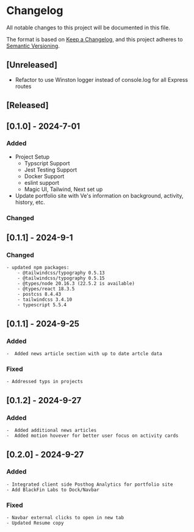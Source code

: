 # Changelog

All notable changes to this project will be documented in this file.

The format is based on [Keep a Changelog](https://keepachangelog.com/en/1.0.0/),
and this project adheres to [Semantic Versioning](https://semver.org/spec/v2.0.0.html).

## [Unreleased]

-   Refactor to use Winston logger instead of console.log for all Express routes

## [Released]

## [0.1.0] - 2024-7-01

### Added

-   Project Setup
    -   Typscript Support
    -   Jest Testing Support
    -   Docker Support
    -   eslint support
    -   Magic UI, Tailwind, Next set up
-   Update portfolio site with Ve's information on background, activity, history, etc.

### Changed

## [0.1.1] - 2024-9-1

### Changed

    - updated npm packages:
        - @tailwindcss/typography 0.5.13
        - @tailwindcss/typography 0.5.15
        - @types/node 20.16.3 (22.5.2 is available)
        - @types/react 18.3.5
        - postcss 8.4.43
        - tailwindcss 3.4.10
        - typescript 5.5.4

## [0.1.1] - 2024-9-25

### Added

    -  Added news article section with up to date artcle data

### Fixed

    - Addressed typs in projects

## [0.1.2] - 2024-9-27

### Added

    -  Added additional news articles
    -  Added motion hovever for better user focus on activity cards

## [0.2.0] - 2024-9-27

### Added

    - Integrated client side Posthog Analytics for portfolio site
    - Add BlackFin Labs to Dock/Navbar

### Fixed

    - Navbar external clicks to open in new tab
    - Updated Resume copy
